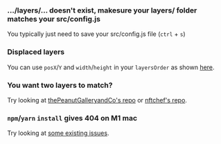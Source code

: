 ### .../layers/... doesn't exist, makesure your layers/ folder matches your src/config.js

You typically just need to save your src/config.js file (`ctrl` + `s`)

### Displaced layers

You can use `posX`/`Y` and `width`/`height` in your `layersOrder` as shown [here](https://github.com/HashLips/hashlips_art_engine#options).

### You want two layers to match?

Try looking at [thePeanutGalleryandCo's repo](https://github.com/thepeanutgalleryandco/create-and-mint-nft-collection) or [nftchef's repo](https://github.com/nftchef/art-engine).

### `npm`/`yarn` `install` gives 404 on M1 mac

Try looking at [some existing issues](https://github.com/HashLips/hashlips_art_engine/issues?q=is%3Aissue+M1).
